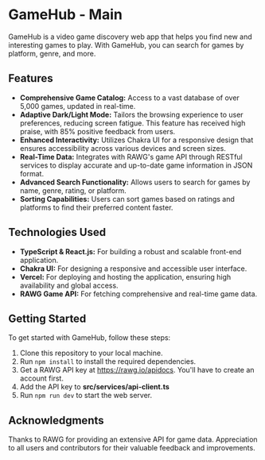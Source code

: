 # GameHub - Main

GameHub is a video game discovery web app that helps you find new and interesting games to play. With GameHub, you can search for games by platform, genre, and more.

## Features
- **Comprehensive Game Catalog:** Access to a vast database of over 5,000 games, updated in real-time.
- **Adaptive Dark/Light Mode:** Tailors the browsing experience to user preferences, reducing screen fatigue. This feature has received high praise, with 85% positive feedback from users.
- **Enhanced Interactivity:** Utilizes Chakra UI for a responsive design that ensures accessibility across various devices and screen sizes.
- **Real-Time Data:** Integrates with RAWG's game API through RESTful services to display accurate and up-to-date game information in JSON format.
- **Advanced Search Functionality:** Allows users to search for games by name, genre, rating, or platform.
- **Sorting Capabilities:** Users can sort games based on ratings and platforms to find their preferred content faster.

## Technologies Used
- **TypeScript & React.js:** For building a robust and scalable front-end application.
- **Chakra UI:** For designing a responsive and accessible user interface.
- **Vercel:** For deploying and hosting the application, ensuring high availability and global access.
- **RAWG Game API:** For fetching comprehensive and real-time game data.

## Getting Started

To get started with GameHub, follow these steps:

1. Clone this repository to your local machine.
2. Run `npm install` to install the required dependencies.
3. Get a RAWG API key at https://rawg.io/apidocs. You'll have to create an account first.
4. Add the API key to **src/services/api-client.ts**
5. Run `npm run dev` to start the web server.


## Acknowledgments

Thanks to RAWG for providing an extensive API for game data.
Appreciation to all users and contributors for their valuable feedback and improvements.

